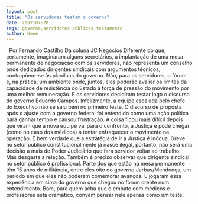 ```yaml
---
layout: post
title: "Os servidores testam o governo"
date: 2007-07-28
tags: governo,servidores públicos,testamento
author: None
---
```

&nbsp;
Por Fernando Castilho
Da coluna JC Neg&oacute;cios
Diferente do que, certamente, imaginaram alguns secret&aacute;rios, a implanta&ccedil;&atilde;o de uma mesa permanente de negocia&ccedil;&atilde;o com os servidores, n&atilde;o representa um conselho onde dedicados dirigentes sindicais com argumentos t&eacute;cnicos, contrap&otilde;em-se &agrave;s planilhas do governo. 
N&atilde;o, para os servidores, o f&oacute;rum &eacute;, na pr&aacute;tica, um ambiente onde, juntos, eles poder&atilde;o avaliar os limites da capacidade de resist&ecirc;ncia do Estado &agrave; for&ccedil;a de press&atilde;o do movimento por uma melhor remunera&ccedil;&atilde;o. E os servidores decidiram testar logo o discurso do governo Eduardo Campos.
Infelizmente, a equipe escalada pelo chefe do Executivo n&atilde;o se saiu bem no primeiro teste. O discurso de proposta ap&oacute;s o ajuste com o governo federal foi entendido como uma a&ccedil;&atilde;o pol&iacute;tica para ganhar tempo e causou frustra&ccedil;&atilde;o. 
A coisa ficou mais dif&iacute;cil depois que viram que a nova equipe vai para o confronto, &agrave; Justi&ccedil;a e pode chegar (como no caso dos m&eacute;dicos) a tentar enfraquecer o movimento na opera&ccedil;&atilde;o.
&Eacute; bem verdade que a estrat&eacute;gia de ir a Justi&ccedil;a &eacute; in&oacute;cua. Greve no setor publico constitucionalmente j&aacute; nasce ilegal, portanto, n&atilde;o ser&aacute; uma decis&atilde;o a mais do Poder Judici&aacute;rio que far&aacute; servidor voltar ao trabalho. Mas desgasta a rela&ccedil;&atilde;o. 
Tamb&eacute;m &eacute; preciso observar que dirigente sindical no setor p&uacute;blico &eacute; profissional. Parte dos que est&atilde;o na mesa permanente t&ecirc;m 15 anos de milit&acirc;ncia, entre eles oito do governo Jarbas/Mendon&ccedil;a, um per&iacute;odo em que eles n&atilde;o poderam comemorar avan&ccedil;os. E jogaram essa experi&ecirc;ncia em cima do governo que chegou no f&oacute;rum crente num entendimento. 
Bom, para quem acha que o embate com m&eacute;dicos e professores est&aacute; dram&aacute;tico, conv&eacute;m pensar nele apenas como um teste. 